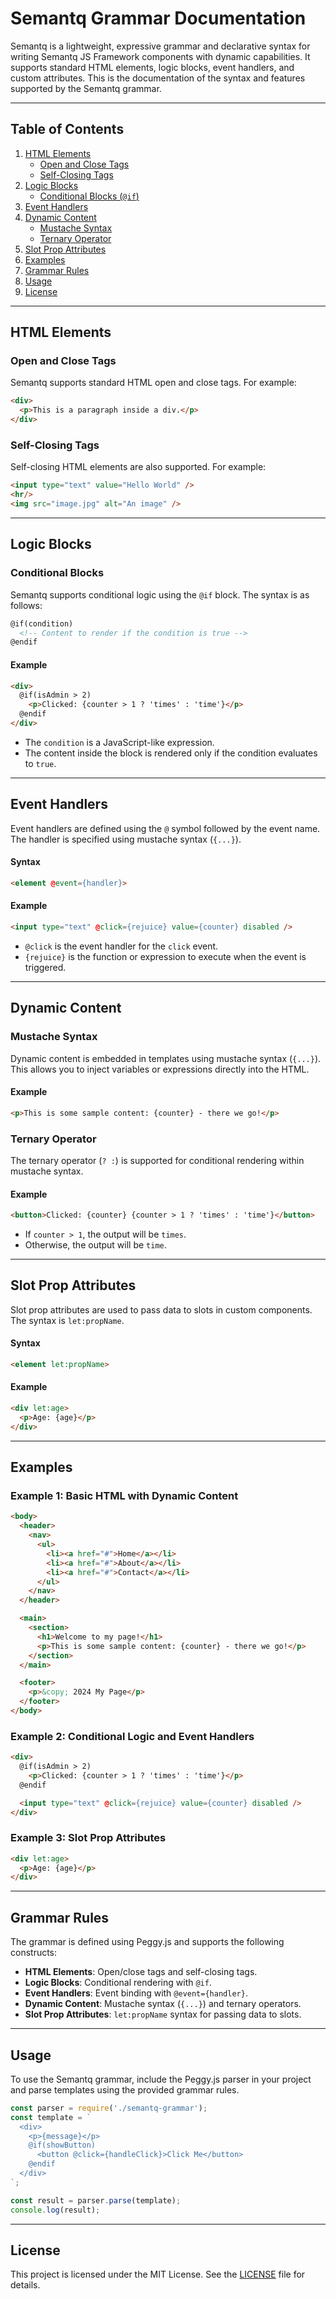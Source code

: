 # Semantq Grammar Documentation

Semantq is a lightweight, expressive grammar and declarative syntax for writing Semantq JS Framework components with dynamic capabilities. It supports standard HTML elements, logic blocks, event handlers, and custom attributes. This is the documentation of the syntax and features supported by the Semantq grammar.

---

## Table of Contents
1. [HTML Elements](#html-elements)
   - [Open and Close Tags](#open-and-close-tags)
   - [Self-Closing Tags](#self-closing-tags)
2. [Logic Blocks](#logic-blocks)
   - [Conditional Blocks (`@if`)](#conditional-blocks)
3. [Event Handlers](#event-handlers)
4. [Dynamic Content](#dynamic-content)
   - [Mustache Syntax](#mustache-syntax)
   - [Ternary Operator](#ternary-operator)
5. [Slot Prop Attributes](#slot-prop-attributes)
6. [Examples](#examples)
7. [Grammar Rules](#grammar-rules)
8. [Usage](#usage)
9. [License](#license)

---

## HTML Elements

### Open and Close Tags
Semantq supports standard HTML open and close tags. For example:

```html
<div>
  <p>This is a paragraph inside a div.</p>
</div>
```

### Self-Closing Tags
Self-closing HTML elements are also supported. For example:

```html
<input type="text" value="Hello World" />
<hr/>
<img src="image.jpg" alt="An image" />
```

---

## Logic Blocks

### Conditional Blocks
Semantq supports conditional logic using the `@if` block. The syntax is as follows:

```html
@if(condition)
  <!-- Content to render if the condition is true -->
@endif
```

#### Example
```html
<div>
  @if(isAdmin > 2)
    <p>Clicked: {counter > 1 ? 'times' : 'time'}</p>
  @endif
</div>
```

- The `condition` is a JavaScript-like expression.
- The content inside the block is rendered only if the condition evaluates to `true`.

---

## Event Handlers
Event handlers are defined using the `@` symbol followed by the event name. The handler is specified using mustache syntax (`{...}`).

#### Syntax
```html
<element @event={handler}>
```

#### Example
```html
<input type="text" @click={rejuice} value={counter} disabled />
```

- `@click` is the event handler for the `click` event.
- `{rejuice}` is the function or expression to execute when the event is triggered.

---

## Dynamic Content

### Mustache Syntax
Dynamic content is embedded in templates using mustache syntax (`{...}`). This allows you to inject variables or expressions directly into the HTML.

#### Example
```html
<p>This is some sample content: {counter} - there we go!</p>
```

### Ternary Operator
The ternary operator (`? :`) is supported for conditional rendering within mustache syntax.

#### Example
```html
<button>Clicked: {counter} {counter > 1 ? 'times' : 'time'}</button>
```

- If `counter > 1`, the output will be `times`.
- Otherwise, the output will be `time`.

---

## Slot Prop Attributes
Slot prop attributes are used to pass data to slots in custom components. The syntax is `let:propName`.

#### Syntax
```html
<element let:propName>
```

#### Example
```html
<div let:age>
  <p>Age: {age}</p>
</div>
```

---

## Examples

### Example 1: Basic HTML with Dynamic Content
```html
<body>
  <header>
    <nav>
      <ul>
        <li><a href="#">Home</a></li>
        <li><a href="#">About</a></li>
        <li><a href="#">Contact</a></li>
      </ul>
    </nav>
  </header>

  <main>
    <section>
      <h1>Welcome to my page!</h1>
      <p>This is some sample content: {counter} - there we go!</p>
    </section>
  </main>

  <footer>
    <p>&copy; 2024 My Page</p>
  </footer>
</body>
```

### Example 2: Conditional Logic and Event Handlers
```html
<div>
  @if(isAdmin > 2)
    <p>Clicked: {counter > 1 ? 'times' : 'time'}</p>
  @endif

  <input type="text" @click={rejuice} value={counter} disabled />
</div>
```

### Example 3: Slot Prop Attributes
```html
<div let:age>
  <p>Age: {age}</p>
</div>
```

---

## Grammar Rules
The grammar is defined using Peggy.js and supports the following constructs:
- **HTML Elements**: Open/close tags and self-closing tags.
- **Logic Blocks**: Conditional rendering with `@if`.
- **Event Handlers**: Event binding with `@event={handler}`.
- **Dynamic Content**: Mustache syntax (`{...}`) and ternary operators.
- **Slot Prop Attributes**: `let:propName` syntax for passing data to slots.

---

## Usage
To use the Semantq grammar, include the Peggy.js parser in your project and parse templates using the provided grammar rules.

```javascript
const parser = require('./semantq-grammar');
const template = `
  <div>
    <p>{message}</p>
    @if(showButton)
      <button @click={handleClick}>Click Me</button>
    @endif
  </div>
`;

const result = parser.parse(template);
console.log(result);
```

---

## License
This project is licensed under the MIT License. See the [LICENSE](LICENSE) file for details.

